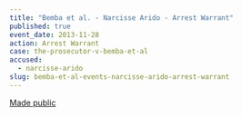 ```yaml
---
title: "Bemba et al. - Narcisse Arido - Arrest Warrant"
published: true
event_date: 2013-11-28
action: Arrest Warrant
case: the-prosecutor-v-bemba-et-al
accused:
  - narcisse-arido
slug: bemba-et-al-events-narcisse-arido-arrest-warrant
---
```


[Made public](http://www.icc-cpi.int/iccdocs/doc/doc1694691.pdf)

